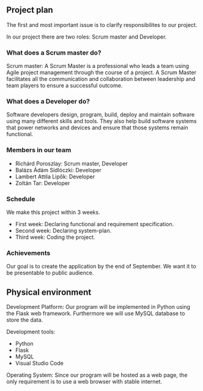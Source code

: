 ## Project plan

The first and most important issue is to clarify responsibilites to our project.

In our project there are two roles: Scrum master and Developer.

### What does a Scrum master do?

Scrum master: A Scrum Master is a professional who leads a team using Agile project management through the course of a project. A Scrum Master facilitates all the communication and collaboration between leadership and team players to ensure a successful outcome.

### What does a Developer do?

Software developers design, program, build, deploy and maintain software using many different skills and tools. They also help build software systems that power networks and devices and ensure that those systems remain functional.

### Members in our team

- Richárd Poroszlay: Scrum master, Developer
- Balázs Ádám Sidlóczki: Developer
- Lambert Attila Lipők: Developer
- Zoltán Tar: Developer

### Schedule

We make this project within 3 weeks.

- First week: Declaring functional and requirement specification.
- Second week: Declaring system-plan.
- Third week: Coding the project.

### Achievements

Our goal is to create the application by the end of September. We want it to be presentable to public audience.

## Physical environment

Development Platform: Our program will be implemented in Python using the Flask web framework. Furthermore we will use MySQL database to store the data.

Development tools:
- Python
- Flask
- MySQL
- Visual Studio Code

Operating System: Since our program will be hosted as a web page, the only requirement is to use a web browser with stable internet.
